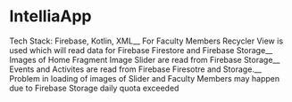 # IntelliaApp
Tech Stack: Firebase, Kotlin, XML__
For Faculty Members Recycler View is used which will read data for Firebase Firestore and Firebase Storage__
Images of Home Fragment Image Slider are read from Firebase Storage__
Events and Activites are read from Firebase Firesotre and Storage.__
Problem in loading of images of Slider and Faculty Members may happen due to Firebase Storage daily quota exceeded

